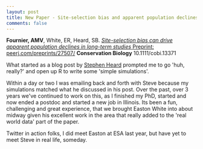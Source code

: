 ```yaml
---
layout: post
title: New Paper - Site‐selection bias and apparent population declines in long‐term studies
comments: false
---
```



**Fournier, AMV**, White, ER, Heard, SB. [*Site-selection bias can drive apparent population declines in long-term studies* ](https://github.com/aurielfournier/aurielfournier.github.io/blob/master/_pdfs/Fournier_et_al-2019-Conservation_Biology.pdf) [Preprint: peerj.com/preprints/27507/](https://peerj.com/preprints/27507/) **Conservation Biology** 10.1111/cobi.13371

What started as a blog post by [Stephen Heard](https://scientistseessquirrel.wordpress.com/2016/08/02/1874/) prompted me to go 'huh, really?' and open up R to write some 'simple simulations'. 

Within a day or two I was emailing back and forth with Steve because my simulations matched what he discussed in his post. Over the past, over 3 years we've continued to work on this, as I finished my PhD, started and now ended a postdoc and started a new job in Illinois. Its been a fun, challenging and great experience, that we brought Easton White into about midway given his excellent work in the area that really added to the 'real world data' part of the paper.

Twitter in action folks, I did meet Easton at ESA last year, but have yet to meet Steve in real life, someday. 
